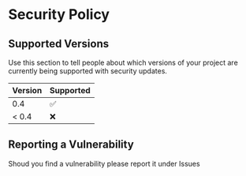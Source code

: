 # Security Policy

## Supported Versions

Use this section to tell people about which versions of your project are
currently being supported with security updates.

| Version | Supported          |
| ------- | ------------------ |
| 0.4     | :white_check_mark: |
| < 0.4   | :x:                |

## Reporting a Vulnerability

Shoud you find a vulnerability please report it under Issues
